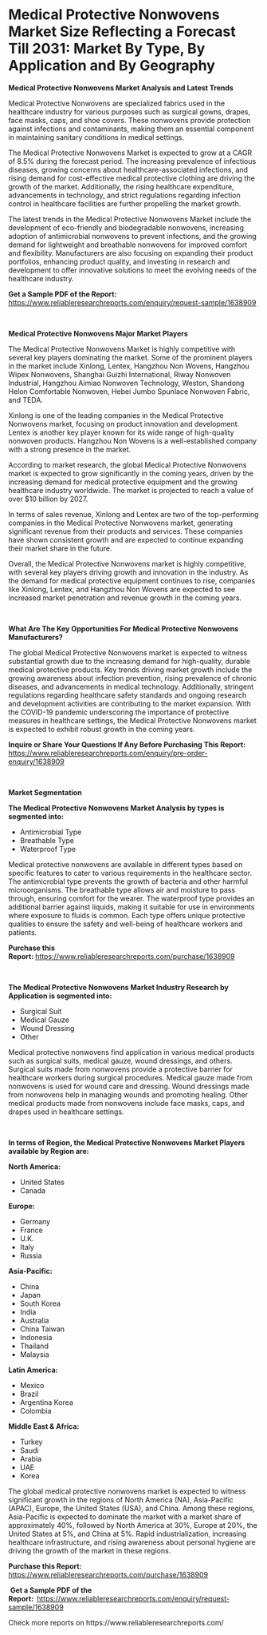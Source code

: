<p><h1>Medical Protective Nonwovens Market Size Reflecting a Forecast Till 2031: Market By Type, By Application and By Geography</h1></p><p><strong>Medical Protective Nonwovens Market Analysis and Latest Trends</strong></p>
<p><p>Medical Protective Nonwovens are specialized fabrics used in the healthcare industry for various purposes such as surgical gowns, drapes, face masks, caps, and shoe covers. These nonwovens provide protection against infections and contaminants, making them an essential component in maintaining sanitary conditions in medical settings.</p><p>The Medical Protective Nonwovens Market is expected to grow at a CAGR of 8.5% during the forecast period. The increasing prevalence of infectious diseases, growing concerns about healthcare-associated infections, and rising demand for cost-effective medical protective clothing are driving the growth of the market. Additionally, the rising healthcare expenditure, advancements in technology, and strict regulations regarding infection control in healthcare facilities are further propelling the market growth.</p><p>The latest trends in the Medical Protective Nonwovens Market include the development of eco-friendly and biodegradable nonwovens, increasing adoption of antimicrobial nonwovens to prevent infections, and the growing demand for lightweight and breathable nonwovens for improved comfort and flexibility. Manufacturers are also focusing on expanding their product portfolios, enhancing product quality, and investing in research and development to offer innovative solutions to meet the evolving needs of the healthcare industry.</p></p>
<p><strong>Get a Sample PDF of the Report:&nbsp;</strong> <a href="https://www.reliableresearchreports.com/enquiry/request-sample/1638909">https://www.reliableresearchreports.com/enquiry/request-sample/1638909</a></p>
<p>&nbsp;</p>
<p><strong>Medical Protective Nonwovens Major Market Players</strong></p>
<p><p>The Medical Protective Nonwovens Market is highly competitive with several key players dominating the market. Some of the prominent players in the market include Xinlong, Lentex, Hangzhou Non Wovens, Hangzhou Wipex Nonwovens, Shanghai Guizhi International, Riway Nonwoven Industrial, Hangzhou Aimiao Nonwoven Technology, Weston, Shandong Helon Comfortable Nonwoven, Hebei Jumbo Spunlace Nonwoven Fabric, and TEDA.</p><p>Xinlong is one of the leading companies in the Medical Protective Nonwovens market, focusing on product innovation and development. Lentex is another key player known for its wide range of high-quality nonwoven products. Hangzhou Non Wovens is a well-established company with a strong presence in the market.</p><p>According to market research, the global Medical Protective Nonwovens market is expected to grow significantly in the coming years, driven by the increasing demand for medical protective equipment and the growing healthcare industry worldwide. The market is projected to reach a value of over $10 billion by 2027.</p><p>In terms of sales revenue, Xinlong and Lentex are two of the top-performing companies in the Medical Protective Nonwovens market, generating significant revenue from their products and services. These companies have shown consistent growth and are expected to continue expanding their market share in the future.</p><p>Overall, the Medical Protective Nonwovens market is highly competitive, with several key players driving growth and innovation in the industry. As the demand for medical protective equipment continues to rise, companies like Xinlong, Lentex, and Hangzhou Non Wovens are expected to see increased market penetration and revenue growth in the coming years.</p></p>
<p>&nbsp;</p>
<p><strong>What Are The Key Opportunities For Medical Protective Nonwovens Manufacturers?</strong></p>
<p><p>The global Medical Protective Nonwovens market is expected to witness substantial growth due to the increasing demand for high-quality, durable medical protective products. Key trends driving market growth include the growing awareness about infection prevention, rising prevalence of chronic diseases, and advancements in medical technology. Additionally, stringent regulations regarding healthcare safety standards and ongoing research and development activities are contributing to the market expansion. With the COVID-19 pandemic underscoring the importance of protective measures in healthcare settings, the Medical Protective Nonwovens market is expected to exhibit robust growth in the coming years.</p></p>
<p><strong>Inquire or Share Your Questions If Any Before Purchasing This Report:</strong> <a href="https://www.reliableresearchreports.com/enquiry/pre-order-enquiry/1638909">https://www.reliableresearchreports.com/enquiry/pre-order-enquiry/1638909</a></p>
<p>&nbsp;</p>
<p><strong>Market Segmentation</strong></p>
<p><strong>The Medical Protective Nonwovens Market Analysis by types is segmented into:</strong></p>
<p><ul><li>Antimicrobial Type</li><li>Breathable Type</li><li>Waterproof Type</li></ul></p>
<p><p>Medical protective nonwovens are available in different types based on specific features to cater to various requirements in the healthcare sector. The antimicrobial type prevents the growth of bacteria and other harmful microorganisms. The breathable type allows air and moisture to pass through, ensuring comfort for the wearer. The waterproof type provides an additional barrier against liquids, making it suitable for use in environments where exposure to fluids is common. Each type offers unique protective qualities to ensure the safety and well-being of healthcare workers and patients.</p></p>
<p><strong>Purchase this Report:&nbsp;</strong><a href="https://www.reliableresearchreports.com/purchase/1638909">https://www.reliableresearchreports.com/purchase/1638909</a></p>
<p>&nbsp;</p>
<p><strong>The Medical Protective Nonwovens Market Industry Research by Application is segmented into:</strong></p>
<p><ul><li>Surgical Suit</li><li>Medical Gauze</li><li>Wound Dressing</li><li>Other</li></ul></p>
<p><p>Medical protective nonwovens find application in various medical products such as surgical suits, medical gauze, wound dressings, and others. Surgical suits made from nonwovens provide a protective barrier for healthcare workers during surgical procedures. Medical gauze made from nonwovens is used for wound care and dressing. Wound dressings made from nonwovens help in managing wounds and promoting healing. Other medical products made from nonwovens include face masks, caps, and drapes used in healthcare settings.</p></p>
<p>&nbsp;</p>
<p><strong>In terms of Region, the Medical Protective Nonwovens Market Players available by Region are:</strong></p>
<p>
    <p> <strong> North America: </strong>
        <ul>
            <li>United States</li>
            <li>Canada</li>
        </ul>
        </p> 
    <p> <strong> Europe: </strong>
        <ul>
            <li>Germany</li>
            <li>France</li>
            <li>U.K.</li>
            <li>Italy</li>
            <li>Russia</li>
        </ul>
        </p> 
    <p> <strong> Asia-Pacific: </strong>
        <ul>
            <li>China</li>
            <li>Japan</li>
            <li>South Korea</li>
            <li>India</li>
            <li>Australia</li>
            <li>China Taiwan</li>
            <li>Indonesia</li>
            <li>Thailand</li>
            <li>Malaysia</li>
        </ul>
        </p> 
    <p> <strong> Latin America: </strong>
        <ul>
            <li>Mexico</li>
            <li>Brazil</li>
            <li>Argentina Korea</li>
            <li>Colombia</li>
        </ul>
        </p> 
    <p> <strong> Middle East & Africa: </strong>
        <ul>
            <li>Turkey</li>
            <li>Saudi</li>
            <li>Arabia</li>
            <li>UAE</li>
            <li>Korea</li>
        </ul>
    </p>
    </p>
<p><p>The global medical protective nonwovens market is expected to witness significant growth in the regions of North America (NA), Asia-Pacific (APAC), Europe, the United States (USA), and China. Among these regions, Asia-Pacific is expected to dominate the market with a market share of approximately 40%, followed by North America at 30%, Europe at 20%, the United States at 5%, and China at 5%. Rapid industrialization, increasing healthcare infrastructure, and rising awareness about personal hygiene are driving the growth of the market in these regions.</p></p>
<p><strong>Purchase this Report: </strong><a href="https://www.reliableresearchreports.com/purchase/1638909">https://www.reliableresearchreports.com/purchase/1638909</a></p>
<p>&nbsp;<strong>Get a Sample PDF of the Report:&nbsp;&nbsp;</strong><a href="https://www.reliableresearchreports.com/enquiry/request-sample/1638909">https://www.reliableresearchreports.com/enquiry/request-sample/1638909</a></p>
<p><strong></strong></p>
<p>Check more reports on https://www.reliableresearchreports.com/</p>